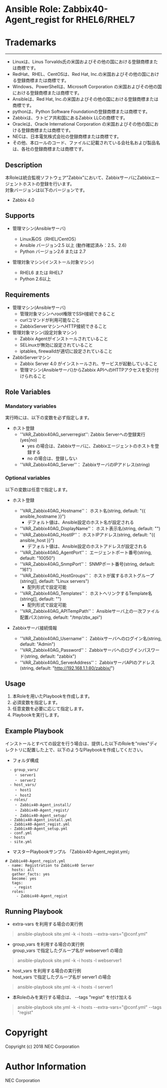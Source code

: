 # Ansible Role: Zabbix40-Agent_regist for RHEL6/RHEL7

# Trademarks
-----------
* Linuxは、Linus Torvalds氏の米国およびその他の国における登録商標または商標です。
* RedHat、RHEL、CentOSは、Red Hat, Inc.の米国およびその他の国における登録商標または商標です。
* Windows、PowerShellは、Microsoft Corporation の米国およびその他の国における登録商標または商標です。
* Ansibleは、Red Hat, Inc.の米国およびその他の国における登録商標または商標です。
* pythonは、Python Software Foundationの登録商標または商標です。
* Zabbixは、ラトビア共和国にあるZabbix LLCの商標です。
* Oracleは、Oracle International Corporation の米国およびその他の国における登録商標または商標です。
* NECは、日本電気株式会社の登録商標または商標です。
* その他、本ロールのコード、ファイルに記載されている会社名および製品名は、各社の登録商標または商標です。

## Description
本Roleは統合監視ソフトウェア"Zabbix"において、ZabbixサーバにZabbixエージェントホストの登録を行います。<br/>
対象バージョンは以下のバージョンです。
- Zabbix 4.0


## Supports
- 管理マシン(Ansibleサーバ)
  - Linux系OS（RHEL/CentOS）
  - Ansible バージョン2.5 以上 (動作確認済み：2.5、2.6)
  - Python バージョン2.6 または 2.7

- 管理対象マシン(インストール対象マシン)
  - RHEL6 または RHEL7
  - Python 2.6以上  

## Requirements
- 管理マシン(Ansibleサーバ)
  - 管理対象マシンへroot権限でSSH接続できること
  - curlコマンドが利用可能なこと
  - ZabbixServerマシンへHTTP接続できること
- 管理対象マシン(設定対象マシン)
  - Zabbix Agentがインストールされていること
  - SELinuxが無効に設定されていること
  - iptables, firewalldが適切に設定されていること
- ZabbiServerマシン
  - Zabbix Server 4.0 がインストールされ、サービスが起動していること
  - 管理マシン(Ansibleサーバ)からZabbix APIへのHTTPアクセスを受け付けられること


## Role Variables
### Mandatory variables
実行時には、以下の変数を必ず指定します。

- ホスト登録
  * ''VAR_Zabbix40AG_serverregist'': Zabbix Serverへの登録実行 (yes|no)
    + yes の場合は、Zabbixサーバに、Zabbixエージェントのホストを登録する
    + no の場合は、登録しない
  * ''VAR_Zabbix40AG_Server''： ZabbixサーバのIPアドレス(string)


### Optional variables
以下の変数は任意で指定します。

- ホスト登録
  * ''VAR_Zabbix40AG_Hostname''： ホスト名(string, default: "{{ ansible_hostname }}")
    - デフォルト値は、Ansible設定のホスト名が設定される
  * ''VAR_Zabbix40AG_DisplayName''： ホスト表示名(string, default: "")
  * ''VAR_Zabbix40AG_HostIP''： ホストIPアドレス(string, default: "{{ ansible_host }}")
    - デフォルト値は、Ansible設定のホストアドレスが設定される
  * ''VAR_Zabbix40AG_AgentPort''： エージェントポート番号(string, default: "10050")
  * ''VAR_Zabbix40AG_SnmpPort''： SNMPポート番号(string, default: "161")
  * ''VAR_Zabbix40AG_HostGroups''： ホストが属するホストグループ(string[], default: "Linux servers")
    - 配列形式で設定可能
  * ''VAR_Zabbix40AG_Templates''： ホストへリンクするTemplate名(string[], default: "")
    - 配列形式で設定可能
  * ''VAR_Zabbix40AG_APITempPath''： Ansibleサーバ上の一次ファイル配置パス(string, default: "/tmp/zbx_api")


- Zabbixサーバ接続情報
  * ''VAR_Zabbix40AG_Username''： Zabbixサーバへのログイン名(string, default: "Admin")
  * ''VAR_Zabbix40AG_Password''： Zabbixサーバへのログインパスワード(string, default: "zabbix")
  * ''VAR_Zabbix40AG_ServerAddress''： ZabbixサーバAPIのアドレス(string, default: "http://192.168.1.1:80/zabbix/")


## Usage
1. 本Roleを用いたPlaybookを作成します。
2. 必須変数を指定します。
3. 任意変数を必要に応じて指定します。
4. Playbookを実行します。

## Example Playbook

インストールとすべての設定を行う場合は、提供した以下のRoleを"roles"ディレクトリに配置した上で、以下のようなPlaybookを作成してください。

- フォルダ構成
~~~
  - group_vars/
    ・ server1
    ・ server2
  - host_vars/
    ・ host1
    ・ host2
  - roles/
    ・ Zabbix40-Agent_install/
    ・ Zabbix40-Agent_regist/
    ・ Zabbix40-Agent_setup/
  - Zabbix40-Agent_install.yml
  - Zabbix40-Agent_regist.yml
  - Zabbix40-Agent_setup.yml
  - conf.yml
  - hosts
  - site.yml
~~~


- マスターPlaybookサンプル 「Zabbix40-Agent_regist.yml」
~~~
# Zabbix40-Agent_regist.yml
 - name: Registration to Zabbix40 Server
   hosts: all
   gather_facts: yes
   become: yes
   tags:
    - regist
   roles:
     - Zabbix40-Agent_regist
~~~


## Running Playbook
- extra-vars を利用する場合の実行例
> ansible-playbook site.yml -k -i hosts --extra-vars="@conf.yml"

- group_vars を利用する場合の実行例  
group_vars で指定したグループ名が webserver1 の場合
> ansible-playbook site.yml -k -i hosts -l webserver1

- host_vars を利用する場合の実行例  
host_vars で指定したグループ名が server1 の場合
> ansible-playbook site.yml -k -i hosts -l server1

- 本Roleのみを実行する場合は、 --tags "regist" を付け加える
> ansible-playbook site.yml -k -i hosts --extra-vars="@conf.yml" --tags "regist"

# Copyright
Copyright (c) 2018 NEC Corporation

# Author Information
NEC Corporation
